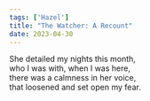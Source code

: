 ```yaml
---
tags: ['Hazel']
title: "The Watcher: A Recount"
date: 2023-04-30
---
```


She detailed my nights this month,  
who I was with, when I was here,  
there was a calmness in her voice,  
that loosened and set open my fear.
